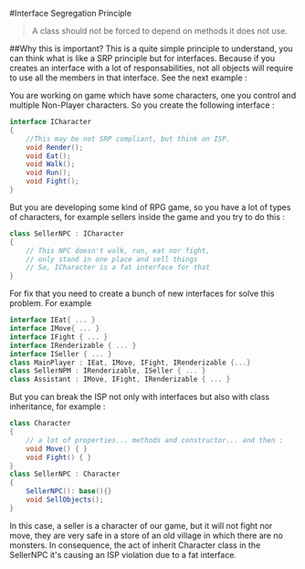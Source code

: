 #Interface Segregation Principle 
> A class should not be forced to depend on methods it does not use. 

##Why this is important? 
This is a quite simple principle to understand, you can think what is like a SRP principle but for interfaces. Because if you creates an interface with a lot of responsabilities, not all objects will require to use all the members in that interface. See the next example :

You are working on game which have some characters, one you control and multiple Non-Player characters. So you create the following interface : 

```C#
interface ICharacter 
{
    //This may be not SRP compliant, but think on ISP. 
    void Render();
    void Eat();
    void Walk();
    void Run();
    void Fight();
}
```

But you are developing some kind of RPG game, so you have a lot of types of characters, for example sellers inside the game and you try to do this : 

```C#
class SellerNPC : ICharacter
{
    // This NPC doesn't walk, run, eat nor fight,
    // only stand in one place and sell things
    // So, ICharacter is a fat interface for that 
}
```
For fix that you need to create a bunch of new interfaces for solve this problem. For example 
```C#
interface IEat{ ... }
interface IMove{ ... }
interface IFight { ... }
interface IRenderizable { ... }
interface ISeller { ... }
class MainPlayer : IEat, IMove, IFight, IRenderizable {...}
class SellerNPM : IRenderizable, ISeller { ... }
class Assistant : IMove, IFight, IRenderizable { ... }
```

But you can break the ISP not only with interfaces but also with class inheritance, for example : 

```C#
class Character 
{
    // a lot of properties... methods and constructor... and then : 
    void Move() { }
    void Fight() { }
}
class SellerNPC : Character
{
    SellerNPC(): base(){}
    void SellObjects(); 
}
```
In this case, a seller is a character of our game, but it will not fight nor move, they are very safe in a store of an old village in which there are no monsters. In consequence, the act of inherit Character class in the SellerNPC it's causing an ISP violation due to a fat interface. 